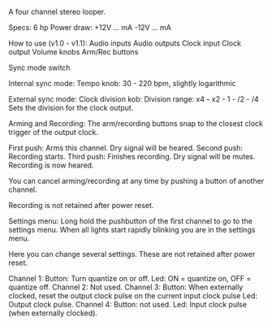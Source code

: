 A four channel stereo looper.

Specs:
6 hp
Power draw:
+12V ... mA
-12V ... mA

How to use (v1.0 - v1.1):
Audio inputs
Audio outputs
Clock input
Clock output
Volume knobs
Arm/Rec buttons

Sync mode switch

Internal sync mode:
Tempo knob: 30 - 220 bpm, slightly logarithmic

External sync mode:
Clock division kob:
  Division range: x4 - x2 - 1 - /2 - /4
  Sets the division for the clock output.

Arming and Recording:
The arm/recording buttons snap to the closest clock trigger of the output clock.

First push: Arms this channel. Dry signal will be heared.
Second push: Recording starts.
Third push: Finishes recording. Dry signal will be mutes. Recording is now heared.

You can cancel arming/recording at any time by pushing a button of another channel.

Recording is not retained after power reset.

Settings menu:
Long hold the pushbutton of the first channel to go to the settings menu.
When all lights start rapidly blinking you are in the settings menu.

Here you can change several settings. These are not retained after power reset.

Channel 1:
  Button: Turn quantize on or off.
  Led: ON = quantize on, OFF = quantize off.
Channel 2: 
  Not used.
Channel 3:
  Button: When externally clocked, reset the output clock pulse on the current input clock pulse
  Led: Output clock pulse.
Channel 4:
  Button: not used.
  Led: Input clock pulse (when externally clocked).
